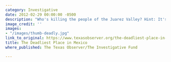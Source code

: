```yaml
---
category: Investigative
date: 2012-02-29 00:00:00 -0500
description: "Who's killing the people of the Juarez Valley? Hint: It's not just the drug cartels."
image_credit: ''
images:
- "/images/thumb-deadly.jpg"
link_to_original: https://www.texasobserver.org/the-deadliest-place-in-mexico/
title: The Deadliest Place in Mexico
where_published: The Texas Observer/The Investigative Fund

---
```

